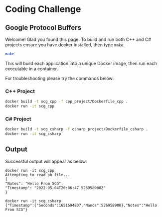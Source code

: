 
# Coding Challenge 
## Google Protocol Buffers

Welcome! Glad you found this page. To build and run both C++ and C# projects 
ensure you have docker installed, then type `make`. 

```sh
make
```

This will build each application into a unique Docker image,
then run each executable in a container.

For troubleshooting please try the commands below:

### C++ Project
```sh
docker build -t scg_cpp -f cpp_project/Dockerfile_cpp . 
docker run -it scg_cpp
```


### C# Project
```sh
docker build -t scg_csharp -f csharp_project/Dockerfile_csharp . 
docker run -it scg_csharp
```


## Output

Successful output will appear as below:

```
docker run -it scg_cpp
Attempting to read pb file...
{
"Notes": "Hello From SCG",
"Timestamp": "2022-05-04T20:06:47.526958900Z"
}

docker run -it scg_csharp
{"Timestamp":{"Seconds":1651694807,"Nanos":526958900},"Notes":"Hello From SCG"}
```
